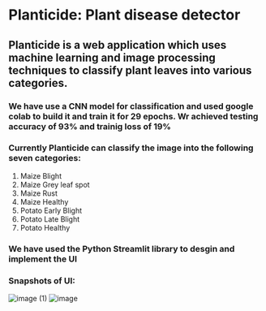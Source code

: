 # Planticide: Plant disease detector
## Planticide is a web application which uses machine learning and image processing techniques to classify plant leaves into various categories.
### We have use a CNN model for classification and used google colab to build it and train it for 29 epochs. Wr achieved testing accuracy of 93% and trainig loss of 19%
### Currently Planticide can classify the image into the following seven categories:
1. Maize Blight
2. Maize Grey leaf spot
3. Maize Rust
4. Maize Healthy
5. Potato Early Blight
6. Potato Late Blight
7. Potato Healthy

### We have used the Python Streamlit library to desgin and implement the UI

### Snapshots of UI: 

![image (1)](https://user-images.githubusercontent.com/95461322/236128012-781a666d-0ee5-41dc-a21b-847f7b6f985c.png)
![image](https://user-images.githubusercontent.com/95461322/236128157-b5a797ff-6ea0-421a-97dd-00d49127d5a5.png)
